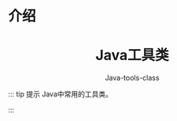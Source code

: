# 介绍

<h1 align="center">Java工具类</h1>

<p align="center">Java-tools-class</p>

::: tip 提示
Java中常用的工具类。

:::
